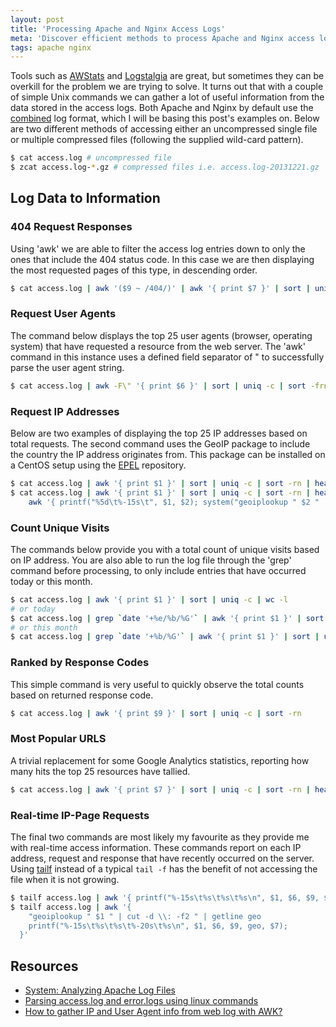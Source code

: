 ```yaml
---
layout: post
title: 'Processing Apache and Nginx Access Logs'
meta: 'Discover efficient methods to process Apache and Nginx access logs using simple Unix commands. Extract valuable insights such as 404 errors, user agents, IP addresses and more to optimise your server analysis.'
tags: apache nginx
---
```


Tools such as [AWStats](http://awstats.sourceforge.net/) and [Logstalgia](http://code.google.com/p/logstalgia/) are great, but sometimes they can be overkill for the problem we are trying to solve.
It turns out that with a couple of simple Unix commands we can gather a lot of useful information from the data stored in the access logs.
Both Apache and Nginx by default use the [combined](http://httpd.apache.org/docs/1.3/logs.html#combined) log format, which I will be basing this post's examples on.
Below are two different methods of accessing either an uncompressed single file or multiple compressed files (following the supplied wild-card pattern).

<!--more-->

```bash
$ cat access.log # uncompressed file
$ zcat access.log-*.gz # compressed files i.e. access.log-20131221.gz
```

## Log Data to Information

### 404 Request Responses

Using 'awk' we are able to filter the access log entries down to only the ones that include the 404 status code.
In this case we are then displaying the most requested pages of this type, in descending order.

```bash
$ cat access.log | awk '($9 ~ /404/)' | awk '{ print $7 }' | sort | uniq -c | sort -rn | head -n 25
```

### Request User Agents

The command below displays the top 25 user agents (browser, operating system) that have requested a resource from the web server.
The 'awk' command in this instance uses a defined field separator of " to successfully parse the user agent string.

```bash
$ cat access.log | awk -F\" '{ print $6 }' | sort | uniq -c | sort -frn | head -n 25
```

### Request IP Addresses

Below are two examples of displaying the top 25 IP addresses based on total requests.
The second command uses the GeoIP package to include the country the IP address originates from.
This package can be installed on a CentOS setup using the [EPEL](https://fedoraproject.org/wiki/EPEL) repository.

```bash
$ cat access.log | awk '{ print $1 }' | sort | uniq -c | sort -rn | head -n 25
$ cat access.log | awk '{ print $1 }' | sort | uniq -c | sort -rn | head -n 25 | \
    awk '{ printf("%5d\t%-15s\t", $1, $2); system("geoiplookup " $2 " | cut -d \\: -f2 ") }'
```

### Count Unique Visits

The commands below provide you with a total count of unique visits based on IP address.
You are also able to run the log file through the 'grep' command before processing, to only include entries that have occurred today or this month.

```bash
$ cat access.log | awk '{ print $1 }' | sort | uniq -c | wc -l
# or today
$ cat access.log | grep `date '+%e/%b/%G'` | awk '{ print $1 }' | sort | uniq -c | wc -l
# or this month
$ cat access.log | grep `date '+%b/%G'` | awk '{ print $1 }' | sort | uniq -c | wc -l
```

### Ranked by Response Codes

This simple command is very useful to quickly observe the total counts based on returned response code.

```bash
$ cat access.log | awk '{ print $9 }' | sort | uniq -c | sort -rn
```

### Most Popular URLS

A trivial replacement for some Google Analytics statistics, reporting how many hits the top 25 resources have tallied.

```bash
$ cat access.log | awk '{ print $7 }' | sort | uniq -c | sort -rn | head -n 25
```

### Real-time IP-Page Requests

The final two commands are most likely my favourite as they provide me with real-time access information.
These commands report on each IP address, request and response that have recently occurred on the server.
Using [tailf](http://linuxcommand.org/man_pages/tailf1.html) instead of a typical `tail -f` has the benefit of not accessing the file when it is not growing.

```bash
$ tailf access.log | awk '{ printf("%-15s\t%s\t%s\t%s\n", $1, $6, $9, $7) }'
$ tailf access.log | awk '{
    "geoiplookup " $1 " | cut -d \\: -f2 " | getline geo
    printf("%-15s\t%s\t%s\t%-20s\t%s\n", $1, $6, $9, geo, $7);
  }'
```

## Resources

- [System: Analyzing Apache Log Files](http://www.the-art-of-web.com/system/logs/)
- [Parsing access.log and error.logs using linux commands](https://rtcamp.com/tutorials/nginx/log-parsing/)
- [How to gather IP and User Agent info from web log with AWK?](http://stackoverflow.com/questions/16128472/how-to-gather-ip-and-user-agent-info-from-web-log-with-awk)
